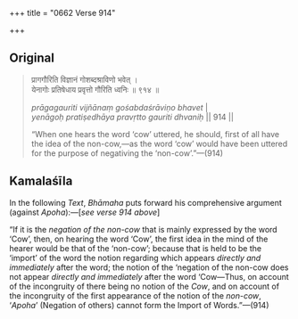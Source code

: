 +++
title = "0662 Verse 914"

+++
## Original 
>
> प्रागगौरिति विज्ञानं गोशब्दश्राविणो भवेत् ।  
> येनागोः प्रतिषेधाय प्रवृत्तो गौरिति ध्वनिः ॥ ९१४ ॥ 
>
> *prāgagauriti vijñānaṃ gośabdaśrāviṇo bhavet* \|  
> *yenāgoḥ pratiṣedhāya pravṛtto gauriti dhvaniḥ* \|\| 914 \|\| 
>
> “When one hears the word ‘cow’ uttered, he should, first of all have the idea of the non-cow,—as the word ‘cow’ would have been uttered for the purpose of negativing the ‘non-cow’.”—(914)



## Kamalaśīla

In the following *Text*, *Bhāmaha* puts forward his comprehensive argument (against *Apoha*):—[*see verse 914 above*]

“If it is the *negation of the non-cow* that is mainly expressed by the word ‘Cow’, then, on hearing the word ‘Cow’, the first idea in the mind of the hearer would be that of the ‘non-cow’; because that is held to be the ‘import’ of the word the notion regarding which appears *directly and immediately* after the word; the notion of the ‘negation of the non-cow does not appear *directly and immediately* after the word ‘Cow—Thus, on account of the incongruity of there being no notion of the *Cow*, and on account of the incongruity of the first appearance of the notion of the *non*-*cow*, ‘*Apoha*’ (Negation of others) cannot form the Import of Words.”—(914)


